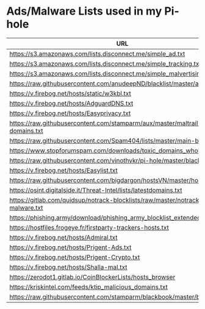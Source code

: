 # Ads/Malware Lists used in my Pi-hole

URL | Description
--- | -----------
https://s3.amazonaws.com/lists.disconnect.me/simple_ad.txt | Disconnect_Me_ADs
https://s3.amazonaws.com/lists.disconnect.me/simple_tracking.txt | Disconnect_Me_Tracking
https://s3.amazonaws.com/lists.disconnect.me/simple_malvertising.txt | Disconnect_Me_Malv
https://raw.githubusercontent.com/anudeepND/blacklist/master/adservers.txt | AnudeepND
https://v.firebog.net/hosts/static/w3kbl.txt | WaLLy3K
https://v.firebog.net/hosts/AdguardDNS.txt | AdguardDNS
https://v.firebog.net/hosts/Easyprivacy.txt | Easyprivacy
https://raw.githubusercontent.com/stamparm/aux/master/maltrail-malware-domains.txt | Maltrail_BD
https://raw.githubusercontent.com/Spam404/lists/master/main-blacklist.txt | Spam404
https://www.stopforumspam.com/downloads/toxic_domains_whole.txt | SFS_Toxic_BD
https://raw.githubusercontent.com/vinothvkr/pi-hole/master/blacklist/hosts | VinothVKR
https://v.firebog.net/hosts/Easylist.txt | Easylist
https://raw.githubusercontent.com/bigdargon/hostsVN/master/hosts | hostsVN
https://osint.digitalside.it/Threat-Intel/lists/latestdomains.txt | DigitalSide
https://gitlab.com/quidsup/notrack-blocklists/raw/master/notrack-malware.txt | QuidsUp
https://phishing.army/download/phishing_army_blocklist_extended.txt | PhishingArmy
https://hostfiles.frogeye.fr/firstparty-trackers-hosts.txt | Frogeye_FPT
https://v.firebog.net/hosts/Admiral.txt | Admiral
https://v.firebog.net/hosts/Prigent-Ads.txt | Prigent-Ads
https://v.firebog.net/hosts/Prigent-Crypto.txt | Prigent-Crypto
https://v.firebog.net/hosts/Shalla-mal.txt | Shalla-mal
https://zerodot1.gitlab.io/CoinBlockerLists/hosts_browser | ZeroDot1
https://kriskintel.com/feeds/ktip_malicious_domains.txt | Kriskintel_ML
https://raw.githubusercontent.com/stamparm/blackbook/master/blackbook.txt | Blackbook_ML